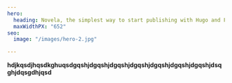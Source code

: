 ```yaml
---
hero:
  heading: Novela, the simplest way to start publishing with Hugo and Forestry.
  maxWidthPX: "652"
seo:
  image: "/images/hero-2.jpg"

---
```

**hdjkqsdjhqsdkghuqsdgqshjdgqshjdgqshjdgqshjdgqshjdgqshjdgqshjdsqghjdqsgdhjqsd**